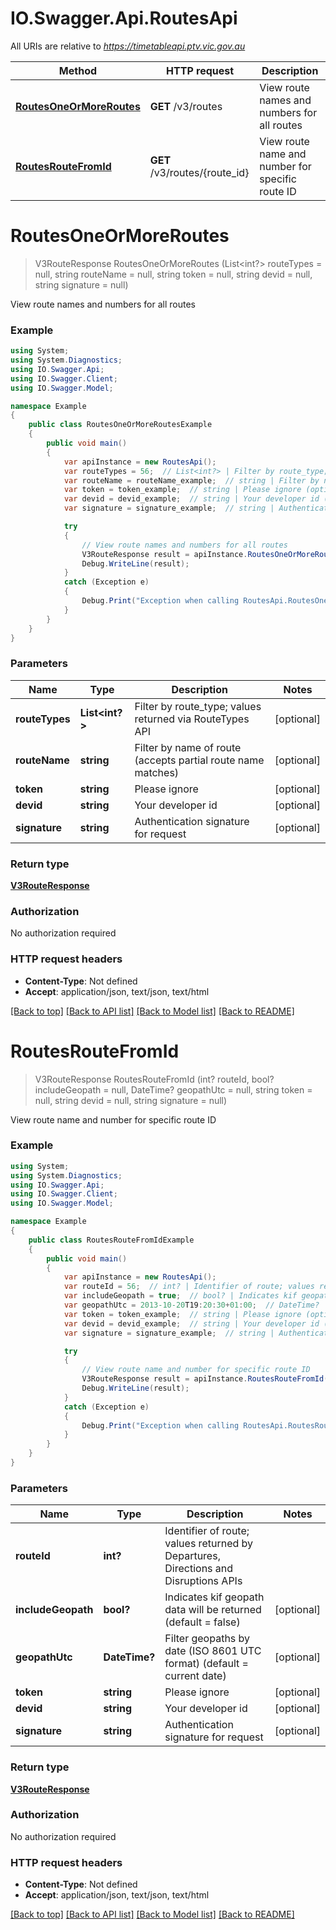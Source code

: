 # IO.Swagger.Api.RoutesApi

All URIs are relative to *https://timetableapi.ptv.vic.gov.au*

Method | HTTP request | Description
------------- | ------------- | -------------
[**RoutesOneOrMoreRoutes**](RoutesApi.md#routesoneormoreroutes) | **GET** /v3/routes | View route names and numbers for all routes
[**RoutesRouteFromId**](RoutesApi.md#routesroutefromid) | **GET** /v3/routes/{route_id} | View route name and number for specific route ID


<a name="routesoneormoreroutes"></a>
# **RoutesOneOrMoreRoutes**
> V3RouteResponse RoutesOneOrMoreRoutes (List<int?> routeTypes = null, string routeName = null, string token = null, string devid = null, string signature = null)

View route names and numbers for all routes

### Example
```csharp
using System;
using System.Diagnostics;
using IO.Swagger.Api;
using IO.Swagger.Client;
using IO.Swagger.Model;

namespace Example
{
    public class RoutesOneOrMoreRoutesExample
    {
        public void main()
        {
            var apiInstance = new RoutesApi();
            var routeTypes = 56;  // List<int?> | Filter by route_type; values returned via RouteTypes API (optional) 
            var routeName = routeName_example;  // string | Filter by name  of route (accepts partial route name matches) (optional) 
            var token = token_example;  // string | Please ignore (optional) 
            var devid = devid_example;  // string | Your developer id (optional) 
            var signature = signature_example;  // string | Authentication signature for request (optional) 

            try
            {
                // View route names and numbers for all routes
                V3RouteResponse result = apiInstance.RoutesOneOrMoreRoutes(routeTypes, routeName, token, devid, signature);
                Debug.WriteLine(result);
            }
            catch (Exception e)
            {
                Debug.Print("Exception when calling RoutesApi.RoutesOneOrMoreRoutes: " + e.Message );
            }
        }
    }
}
```

### Parameters

Name | Type | Description  | Notes
------------- | ------------- | ------------- | -------------
 **routeTypes** | **List&lt;int?&gt;**| Filter by route_type; values returned via RouteTypes API | [optional] 
 **routeName** | **string**| Filter by name  of route (accepts partial route name matches) | [optional] 
 **token** | **string**| Please ignore | [optional] 
 **devid** | **string**| Your developer id | [optional] 
 **signature** | **string**| Authentication signature for request | [optional] 

### Return type

[**V3RouteResponse**](V3RouteResponse.md)

### Authorization

No authorization required

### HTTP request headers

 - **Content-Type**: Not defined
 - **Accept**: application/json, text/json, text/html

[[Back to top]](#) [[Back to API list]](../README.md#documentation-for-api-endpoints) [[Back to Model list]](../README.md#documentation-for-models) [[Back to README]](../README.md)

<a name="routesroutefromid"></a>
# **RoutesRouteFromId**
> V3RouteResponse RoutesRouteFromId (int? routeId, bool? includeGeopath = null, DateTime? geopathUtc = null, string token = null, string devid = null, string signature = null)

View route name and number for specific route ID

### Example
```csharp
using System;
using System.Diagnostics;
using IO.Swagger.Api;
using IO.Swagger.Client;
using IO.Swagger.Model;

namespace Example
{
    public class RoutesRouteFromIdExample
    {
        public void main()
        {
            var apiInstance = new RoutesApi();
            var routeId = 56;  // int? | Identifier of route; values returned by Departures, Directions and Disruptions APIs
            var includeGeopath = true;  // bool? | Indicates kif geopath data will be returned (default = false) (optional) 
            var geopathUtc = 2013-10-20T19:20:30+01:00;  // DateTime? | Filter geopaths by date (ISO 8601 UTC format) (default = current date) (optional) 
            var token = token_example;  // string | Please ignore (optional) 
            var devid = devid_example;  // string | Your developer id (optional) 
            var signature = signature_example;  // string | Authentication signature for request (optional) 

            try
            {
                // View route name and number for specific route ID
                V3RouteResponse result = apiInstance.RoutesRouteFromId(routeId, includeGeopath, geopathUtc, token, devid, signature);
                Debug.WriteLine(result);
            }
            catch (Exception e)
            {
                Debug.Print("Exception when calling RoutesApi.RoutesRouteFromId: " + e.Message );
            }
        }
    }
}
```

### Parameters

Name | Type | Description  | Notes
------------- | ------------- | ------------- | -------------
 **routeId** | **int?**| Identifier of route; values returned by Departures, Directions and Disruptions APIs | 
 **includeGeopath** | **bool?**| Indicates kif geopath data will be returned (default &#x3D; false) | [optional] 
 **geopathUtc** | **DateTime?**| Filter geopaths by date (ISO 8601 UTC format) (default &#x3D; current date) | [optional] 
 **token** | **string**| Please ignore | [optional] 
 **devid** | **string**| Your developer id | [optional] 
 **signature** | **string**| Authentication signature for request | [optional] 

### Return type

[**V3RouteResponse**](V3RouteResponse.md)

### Authorization

No authorization required

### HTTP request headers

 - **Content-Type**: Not defined
 - **Accept**: application/json, text/json, text/html

[[Back to top]](#) [[Back to API list]](../README.md#documentation-for-api-endpoints) [[Back to Model list]](../README.md#documentation-for-models) [[Back to README]](../README.md)

